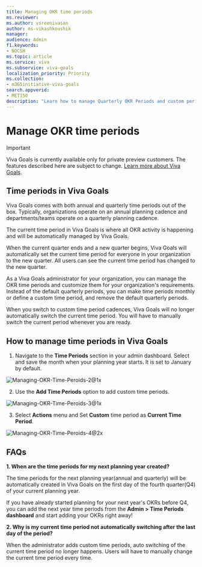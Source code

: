 ```yaml
---
title: Managing OKR time periods
ms.reviewer: 
ms.author: vsreenivasan
author: ms-vikashkoushik
manager: 
audience: Admin
f1.keywords:
- NOCSH
ms.topic: article
ms.service: viva
ms.subservice: viva-goals
localization_priority: Priority
ms.collection:  
- m365initiative-viva-goals  
search.appverid:
- MET150
description: "Learn how to manage Quarterly OKR Periods and custom periods (monthly...)"
---
```


# Manage OKR time periods

> [!IMPORTANT] 
> Viva Goals is currently available only for private preview customers. The features described here are subject to change. [Learn more about Viva Goals](https://go.microsoft.com/fwlink/?linkid=2189933).

## Time periods in Viva Goals

Viva Goals comes with both annual and quarterly time periods out of the box. Typically, organizations operate on an annual planning cadence and departments/teams operate on a quarterly planning cadence. 

The current time period in Viva Goals is where all OKR activity is happening and will be automatically managed by Viva Goals. 

When the current quarter ends and a new quarter begins, Viva Goals will automatically set the current time period for everyone in your organization to the new quarter. All users can see the current time period has changed to the new quarter.

As a Viva Goals administrator for your organization, you can manage the OKR time periods and customize them for your organization's requirements. Instead of the default quarterly periods, you can make time periods monthly or define a custom time period, and remove the default quarterly periods. 

When you switch to custom time period cadences, Viva Goals will no longer automatically switch the current time period. You will have to manually switch the current period whenever you are ready.

## How to manage time periods in Viva Goals

1. Navigate to the **Time Periods** section in your admin dashboard. Select and save the month when your planning year starts. It is set to January by default.  
 
![Managing-OKR-Time-Peroids-2@1x](https://user-images.githubusercontent.com/100967547/166561667-6b36ae15-2297-4d47-af83-a561387a6b78.jpg)
    
2. Use the **Add Time Periods** option to add custom time periods.

![Managing-OKR-Time-Peroids-3@1x](https://user-images.githubusercontent.com/100967547/166561770-0aa3bb3a-c88e-4ecf-9c42-2f08bc3ba0af.jpg)

3. Select **Actions** menu and Set **Custom** time period as **Current Time Period**.

![Managing-OKR-Time-Peroids-4@2x](https://user-images.githubusercontent.com/100967547/166562108-0fe20b4d-b42a-4c5c-919c-a820e984c900.jpg)

## FAQs

**1. When are the time periods for my next planning year created?** 

The time periods for the next planning year(annual and quarterly) will be automatically created in Viva Goals on the first day of the fourth quarter(Q4) of your current planning year.

If you have already started planning for your next year's OKRs before Q4, you can add the next year time periods from the **Admin > Time Periods dashboard** and start adding your OKRs right away!

**2. Why is my current time period not automatically switching after the last day of the period?**

When the administrator adds custom time periods, auto switching of the current time period no longer happens. Users will have to manually change the current time period every time.
